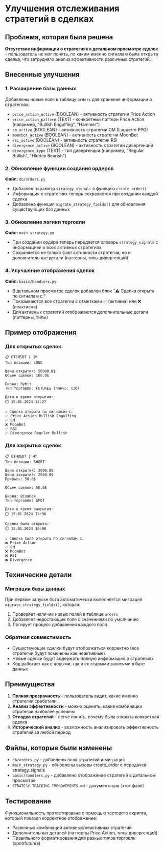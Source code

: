 # Улучшения отслеживания стратегий в сделках

## Проблема, которая была решена

**Отсутствие информации о стратегиях в детальном просмотре сделок** - пользователь не мог понять, по каким именно сигналам была открыта сделка, что затрудняло анализ эффективности различных стратегий.

## Внесенные улучшения

### 1. Расширение базы данных

Добавлены новые поля в таблицу `orders` для хранения информации о стратегиях:

- `price_action_active` (BOOLEAN) - активность стратегии Price Action
- `price_action_pattern` (TEXT) - конкретный паттерн Price Action (например, "Bullish Engulfing", "Hammer")
- `cm_active` (BOOLEAN) - активность стратегии CM (Laguerre PPO)
- `moonbot_active` (BOOLEAN) - активность стратегии MoonBot
- `rsi_active` (BOOLEAN) - активность стратегии RSI
- `divergence_active` (BOOLEAN) - активность стратегии дивергенции
- `divergence_type` (TEXT) - тип дивергенции (например, "Regular Bullish", "Hidden Bearish")

### 2. Обновление функции создания ордеров

**Файл:** `db/orders.py`

- Добавлен параметр `strategy_signals` в функцию `create_order()`
- Информация о стратегиях теперь сохраняется при создании каждой сделки
- Добавлена функция `migrate_strategy_fields()` для обновления существующих баз данных

### 3. Обновление логики торговли

**Файл:** `main_strategy.py`

- При создании ордера теперь передается словарь `strategy_signals` с информацией о всех активных стратегиях
- Сохраняется не только факт активности стратегии, но и дополнительные детали (паттерны, типы дивергенций)

### 4. Улучшение отображения сделок

**Файл:** `basic/handlers.py`

- В детальном просмотре сделок добавлен блок "⚠️ Сделка открыта по сигналам с:"
- Показываются все стратегии с отметками ✅ (активна) или ❌ (неактивна)
- Для активных стратегий отображаются дополнительные детали (паттерны, типы)

## Пример отображения

### Для открытых сделок:
```
📋 BTCUSDT | 1h
Тип позиции: LONG

Цена открытия: 50000.0$
Объем сделки: 100.0$

Биржа: Bybit
Тип торговли: FUTURES (плечо: x10)

Дата и время открытия:
⏱️ 15.01.2024 14:27

⚠️ Сделка открыта по сигналам с:
✅ Price Action Bullish Engulfing
✅ CM
❌ MoonBot
✅ RSI
✅ Divergence Regular Bullish
```

### Для закрытых сделок:
```
📋 ETHUSDT | 4h
Тип позиции: SHORT

Цена открытия: 3000.0$
Цена закрытия: 2950.0$
Прибыль: 50.0$

Объем сделки: 50.0$

Биржа: Binance
Тип торговли: SPOT

Дата и время закрытия:
⏱️ 15.01.2024 18:30

Сделка была открыта:
⏱️ 15.01.2024 10:00

⚠️ Сделка была открыта по сигналам с:
❌ Price Action
✅ CM
❌ MoonBot
❌ RSI
❌ Divergence
```

## Технические детали

### Миграция базы данных

При первом запуске бота автоматически выполняется миграция `migrate_strategy_fields()`, которая:

1. Проверяет наличие новых полей в таблице `orders`
2. Добавляет недостающие поля с значениями по умолчанию
3. Логирует процесс добавления каждого поля

### Обратная совместимость

- Существующие сделки будут отображаться корректно (все стратегии будут помечены как неактивные)
- Новые сделки будут содержать полную информацию о стратегиях
- Код работает как с новыми, так и со старыми записями в базе данных

## Преимущества

1. **Полная прозрачность** - пользователь видит, какие именно стратегии сработали
2. **Анализ эффективности** - можно оценить, какие комбинации стратегий наиболее успешны
3. **Отладка стратегий** - легче понять, почему была открыта конкретная сделка
4. **Исторический анализ** - возможность анализировать эффективность стратегий за любой период

## Файлы, которые были изменены

- `db/orders.py` - добавлены поля стратегий и миграция
- `main_strategy.py` - обновлены вызовы create_order с передачей strategy_signals
- `basic/handlers.py` - добавлено отображение стратегий в детальном просмотре
- `STRATEGY_TRACKING_IMPROVEMENTS.md` - документация (этот файл)

## Тестирование

Функциональность протестирована с помощью тестового скрипта, который показал корректное отображение:
- Различных комбинаций активных/неактивных стратегий
- Дополнительных деталей (паттерны Price Action, типы дивергенций)
- Правильного форматирования для разных типов торговли (spot/futures) 